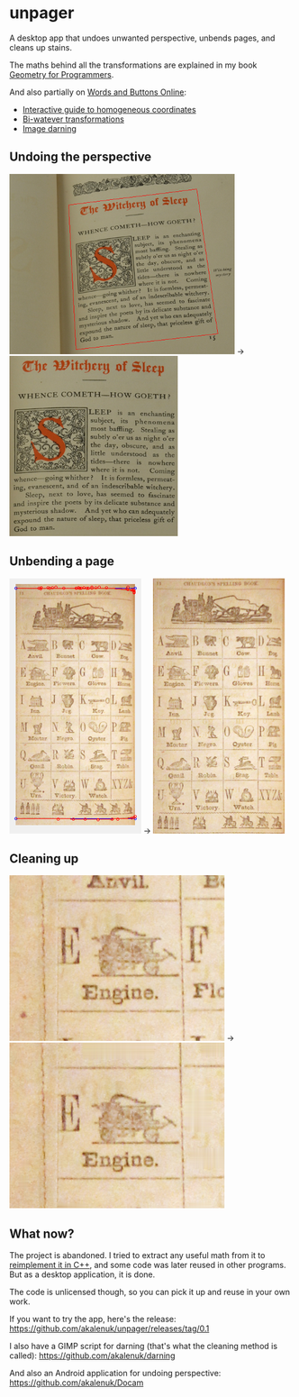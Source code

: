 unpager
=======

A desktop app that undoes unwanted perspective, unbends pages, and cleans up stains.

The maths behind all the transformations are explained in my book [Geometry for Programmers](https://www.manning.com/books/geometry-for-programmers).

And also partially on [Words and Buttons Online](https://wordsandbuttons.online/):
- [Interactive guide to homogeneous coordinates](https://wordsandbuttons.online/interactive_guide_to_homogeneous_coordinates.html)
- [Bi-watever transformations](https://wordsandbuttons.online/biwhatever_transformations.html)
- [Image darning](https://wordsandbuttons.online/image_darning.html)


Undoing the perspective
-----------------------
![screenshot](/screenshots/before_proj.png "Before projection") → ![screenshot](/screenshots/after_proj.png "After projection")

Unbending a page
----------------
![screenshot](/screenshots/before_flat.png "Before unbending") → ![screenshot](/screenshots/after_flat.png "After flattening")

Cleaning up
-----------
![screenshot](https://github.com/akalenuk/darning/blob/master/screenshots/E_before.png?raw=true "Before darning") → ![screenshot](https://github.com/akalenuk/darning/blob/master/screenshots/E_after.png?raw=true "After darning")

What now?
---------
The project is abandoned. I tried to extract any useful math from it to [reimplement it in C++](https://github.com/akalenuk/unpager/tree/master/cpp), and some code was later reused in other programs. But as a desktop application, it is done. 

The code is unlicensed though, so you can pick it up and reuse in your own work.

If you want to try the app, here's the release: https://github.com/akalenuk/unpager/releases/tag/0.1

I also have a GIMP script for darning (that's what the cleaning method is called): https://github.com/akalenuk/darning

And also an Android application for undoing perspective: https://github.com/akalenuk/Docam
